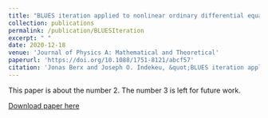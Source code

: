 ```yaml
---
title: "BLUES iteration applied to nonlinear ordinary differential equations for wave propagation and heat transfer"
collection: publications
permalink: /publication/BLUESIteration
excerpt: " "
date: 2020-12-18
venue: 'Journal of Physics A: Mathematical and Theoretical'
paperurl: 'https://doi.org/10.1088/1751-8121/abcf57'
citation: 'Jonas Berx and Joseph O. Indekeu, &quot;BLUES iteration applied to nonlinear ordinary differential equations for wave propagation and heat transfer&quot;, <i>J. Phys. A: Math. Theor.</i> <b> 54</b> 025702 (2020).'
---
```

This paper is about the number 2. The number 3 is left for future work.

[Download paper here](http://academicpages.github.io/files/pdf/BLUESIteration.pdf)
